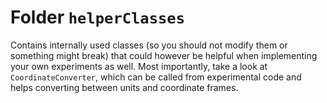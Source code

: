 
# Folder `helperClasses`

Contains internally used classes (so you should not modify them or something might break) that could however be helpful when implementing your own experiments as well. Most importantly, take a look at `CoordinateConverter`, which can be called from experimental code and helps converting between units and coordinate frames.